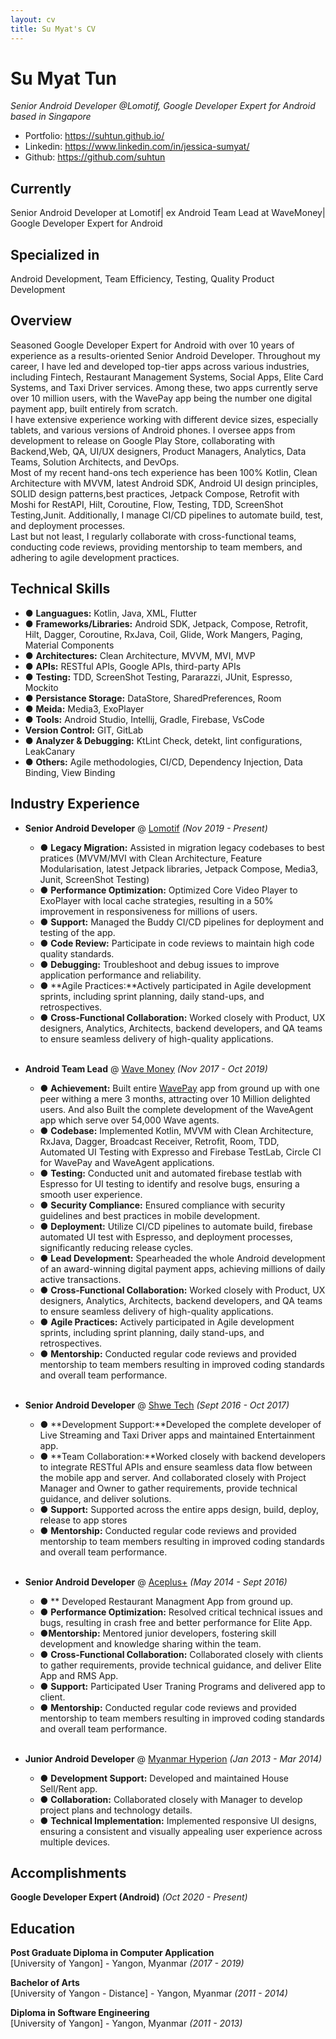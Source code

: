 ```yaml
---
layout: cv
title: Su Myat's CV
---
```


# Su Myat Tun
_Senior Android Developer @Lomotif, Google Developer Expert for Android based in Singapore_

* Portfolio: https://suhtun.github.io/
* Linkedin: https://www.linkedin.com/in/jessica-sumyat/
* Github: https://github.com/suhtun

## Currently 
Senior Android Developer at Lomotif| ex Android Team Lead at WaveMoney| Google Developer Expert for Android

## Specialized in
Android Development, Team Efficiency, Testing, Quality Product Development

## Overview
Seasoned Google Developer Expert for Android with over 10 years of experience as a results-oriented Senior Android Developer. Throughout my career, I have led and developed top-tier apps across various industries, including Fintech, Restaurant Management Systems, Social Apps, Elite Card Systems, and Taxi Driver services. Among these, two apps currently serve over 10 million users, with the WavePay app being the number one digital payment app, built entirely from scratch. <br>
I have extensive experience working with different device sizes, especially tablets, and various versions of Android phones. I oversee apps from development to release on Google Play Store, collaborating with Backend,Web, QA, UI/UX designers, Product Managers, Analytics, Data Teams, Solution Architects, and DevOps.<br>
Most of my recent hand-ons tech experience has been 100% Kotlin, Clean Architecture with MVVM, latest Android SDK, Android UI design principles, SOLID design patterns,best practices, Jetpack Compose, Retrofit with Moshi for RestAPI, Hilt, Coroutine, Flow, Testing, TDD, ScreenShot Testing,Junit. Additionally, I manage CI/CD pipelines to automate build, test, and deployment processes.<br>
Last but not least, I regularly collaborate with cross-functional teams, conducting code reviews, providing mentorship to team members, and adhering to agile development practices.<br>

## Technical Skills
* &#9679; **Languagues:** Kotlin, Java, XML, Flutter
* &#9679; **Frameworks/Libraries:** Android SDK, Jetpack, Compose, Retrofit, Hilt, Dagger, Coroutine, RxJava, Coil, Glide, Work Mangers, Paging, Material Components
* &#9679; **Architectures:** Clean Architecture, MVVM, MVI, MVP  
* &#9679; **APIs:** RESTful APIs, Google APIs, third-party APIs
* &#9679; **Testing:** TDD, ScreenShot Testing, Pararazzi, JUnit, Espresso, Mockito
* &#9679; **Persistance Storage:** DataStore, SharedPreferences, Room 
* &#9679; **Meida:** Media3, ExoPlayer 
* &#9679; **Tools:** Android Studio, Intellij, Gradle, Firebase, VsCode
* **Version Control:** GIT, GitLab
* &#9679; **Analyzer & Debugging:** KtLint Check, detekt, lint configurations, LeakCanary
* &#9679; **Others:** Agile methodologies, CI/CD, Dependency Injection, Data Binding, View Binding

## Industry Experience

* **Senior Android Developer** @ [Lomotif](https://lomotif.com/) _(Nov 2019 - Present)_ <br>
    * &#9679; **Legacy Migration:** Assisted in migration legacy codebases to best pratices (MVVM/MVI with Clean Architecture, Feature Modularisation, latest Jetpack libraries, Jetpack Compose, Media3, Junit, ScreenShot Testing)
    * &#9679; **Performance Optimization:** Optimized Core Video Player to ExoPlayer with local cache strategies, resulting in a 50% improvement in responsiveness for millions of users.
    * &#9679; **Support:** Managed the Buddy CI/CD pipelines for deployment and testing of the app. 
    * &#9679; **Code Review:** Participate in code reviews to maintain high code quality standards.
    * &#9679; **Debugging:** Troubleshoot and debug issues to improve application performance and reliability.
    * &#9679; **Agile Practices:**Actively participated in Agile development sprints, including sprint planning, daily stand-ups, and retrospectives.
    * &#9679; **Cross-Functional Collaboration:** Worked closely with Product, UX designers, Analytics, Architects, backend developers, and QA teams to ensure seamless delivery of high-quality applications.
<br><br>

* **Android Team Lead** @ [Wave Money](https://www.linkedin.com/company/wavemoneymyanmar/?originalSubdomain=mm) _(Nov 2017 - Oct 2019)_ <br>
    * &#9679; **Achievement:** Built entire [WavePay](https://play.google.com/store/apps/details?id=mm.com.wavemoney.wavepay&hl=en&gl=US) app from ground up with one peer withing a mere 3 months, attracting over 10 Million delighted users. And also  Built the complete development of the WaveAgent app which serve over 54,000 Wave agents.
    * &#9679; **Codebase:** Implemented Kotlin, MVVM with Clean Architecture, RxJava, Dagger, Broadcast Receiver, Retrofit, Room, TDD, Automated UI Testing with Expresso and Firebase TestLab, Circle CI for WavePay and WaveAgent applications. 
    * &#9679; **Testing:** Conducted unit and automated firebase testlab with Espresso for UI testing to identify and resolve bugs, ensuring a smooth user experience.
     * &#9679; **Security Compliance:** Ensured compliance with security guidelines and best practices in mobile development.
    * &#9679; **Deployment:** Utilize CI/CD pipelines to automate build, firebase automated UI test with Espresso, and deployment processes, significantly reducing release cycles.
    * &#9679; **Lead Development:** Spearheaded the whole Android development of an award-winning digital payment apps, achieving millions of daily active transactions.
    * &#9679; **Cross-Functional Collaboration:** Worked closely with Product, UX designers, Analytics, Architects, backend developers, and QA teams to ensure seamless delivery of high-quality applications.
    * &#9679; **Agile Practices:** Actively participated in Agile development sprints, including sprint planning, daily stand-ups, and retrospectives.
    * &#9679; **Mentorship:** Conducted regular code reviews and provided mentorship to team members resulting in improved coding standards and overall team performance.
<br><br>
* **Senior Android Developer** @ [Shwe Tech]() _(Sept 2016 - Oct 2017)_ <br>
    * &#9679; **Development Support:**Developed the complete developer of Live Streaming and Taxi Driver apps and maintained Entertainment app.
    * &#9679; **Team Collaboration:**Worked closely with backend developers to integrate RESTful APIs and ensure seamless data flow between the mobile app and server. And collaborated closely with Project Manager and Owner to gather requirements, provide technical guidance, and deliver solutions.
    * &#9679; **Support:** Supported across the entire apps design, build, deploy, release to app stores 
    * &#9679; **Mentorship:** Conducted regular code reviews and provided mentorship to team members resulting in improved coding standards and overall team performance.
<br><br>
* **Senior Android Developer** @ [Aceplus+](https://aceplussolutions.com/about-us/) _(May 2014 - Sept 2016)_ <br>
    * &#9679; ** Developed Restaurant Managment App from ground up.
    * &#9679; **Performance Optimization:** Resolved critical technical issues and bugs, resulting in crash free and better performance for Elite App.
    * &#9679;**Mentorship:** Mentored junior developers, fostering skill development and knowledge sharing within the team.
    * &#9679; **Cross-Functional Collaboration:** Collaborated closely with clients to gather requirements, provide technical guidance, and deliver Elite App and RMS App.
    * &#9679; **Support:** Participated User Traning Programs and delivered app to client. 
    * &#9679; **Mentorship:** Conducted regular code reviews and provided mentorship to team members resulting in improved coding standards and overall team performance.
    <br><br>
* **Junior Android Developer** @ [Myanmar Hyperion](https://www.ascribe.io/) _(Jan 2013 - Mar 2014)_ <br>
    * &#9679; **Development Support:** Developed and maintained House Sell/Rent app.
    * &#9679; **Collaboration:** Collaborated closely with Manager to develop project plans and technology details.
    * &#9679; **Technical Implementation:** Implemented responsive UI designs, ensuring a consistent and visually appealing user experience across multiple devices.


## Accomplishments

**Google Developer Expert (Android)** _(Oct 2020 - Present)_<br>

## Education

**Post Graduate Diploma in Computer Application**<br>
[University of Yangon] - Yangon, Myanmar _(2017 - 2019)_

**Bachelor of Arts**<br>
[University of Yangon - Distance] - Yangon, Myanmar _(2011 - 2014)_

**Diploma in Software Engineering**<br>
[University of Yangon] - Yangon, Myanmar _(2011 - 2013)_

<!-- ### Footer

Last updated: 10 Jul 2024 -->


